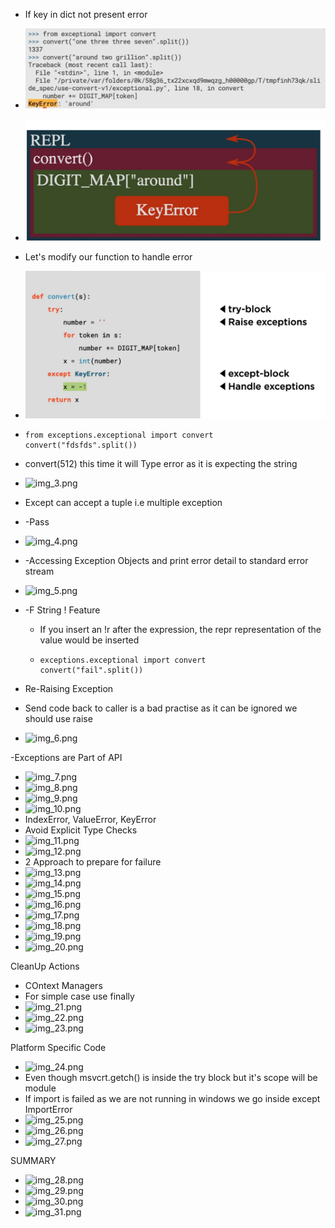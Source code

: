 - If key in dict not present error
- ![img.png](img.png)
- ![img_1.png](img_1.png)
- Let's modify our function to handle error
- ![img_2.png](img_2.png)
- ```
  from exceptions.exceptional import convert 
  convert("fdsfds".split()) 
  ```
- convert(512) this time it will Type error as it is expecting the string
- ![img_3.png](img_3.png)
- Except can accept a tuple i.e multiple exception
- -Pass 
- ![img_4.png](img_4.png)
- -Accessing Exception Objects and print error detail to standard error stream
- ![img_5.png](img_5.png)
- -F String ! Feature 
    - If you insert an !r after the expression, the repr representation of the value would be inserted 
    - ```
      exceptions.exceptional import convert
      convert("fail".split())
      ```
      
- Re-Raising Exception
- Send code back to caller is a bad practise as it can be ignored we should use raise
- ![img_6.png](img_6.png)

-Exceptions are Part of API
- ![img_7.png](img_7.png)
- ![img_8.png](img_8.png)
- ![img_9.png](img_9.png)
- ![img_10.png](img_10.png)
- IndexError, ValueError, KeyError
- Avoid Explicit Type Checks
- ![img_11.png](img_11.png)
- ![img_12.png](img_12.png)
- 2 Approach to prepare for failure
- ![img_13.png](img_13.png)
- ![img_14.png](img_14.png)
- ![img_15.png](img_15.png)
- ![img_16.png](img_16.png)
- ![img_17.png](img_17.png)
- ![img_18.png](img_18.png)
- ![img_19.png](img_19.png)
- ![img_20.png](img_20.png)

CleanUp Actions
- COntext Managers
- For simple case use finally
- ![img_21.png](img_21.png)
- ![img_22.png](img_22.png)
- ![img_23.png](img_23.png)

Platform Specific Code
- ![img_24.png](img_24.png)
- Even though msvcrt.getch() is inside the try block but it's scope will be module
- If import is failed as we are not running in windows we go inside except ImportError
- ![img_25.png](img_25.png)
- ![img_26.png](img_26.png)
- ![img_27.png](img_27.png)


SUMMARY
- ![img_28.png](img_28.png)
- ![img_29.png](img_29.png)
- ![img_30.png](img_30.png)
- ![img_31.png](img_31.png)